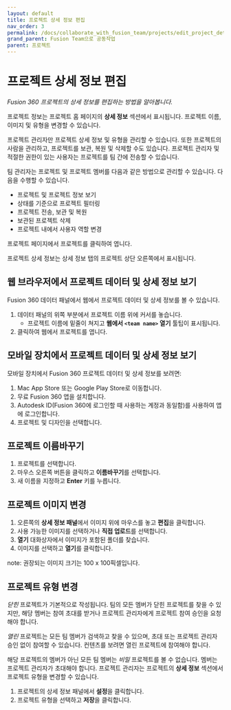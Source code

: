 ```yaml
---
layout: default
title: 프로젝트 상세 정보 편집
nav_order: 3
permalink: /docs/collaborate_with_fusion_team/projects/edit_project_detail
grand_parent: Fusion Team으로 공동작업
parent: 프로젝트
---
```

# 프로젝트 상세 정보 편집

_Fusion 360 프로젝트의 상세 정보를 편집하는 방법을 알아봅니다._

프로젝트 정보는 프로젝트 홈 페이지의 **상세 정보** 섹션에서 표시됩니다. 프로젝트 이름, 이미지 및 유형을 변경할 수 있습니다.

프로젝트 관리자만 프로젝트 상세 정보 및 유형을 관리할 수 있습니다. 또한 프로젝트의 사람을 관리하고, 프로젝트를 보관, 복원 및 삭제할 수도 있습니다. 프로젝트 관리자 및 적절한 권한이 있는 사용자는 프로젝트를 팀 간에 전송할 수 있습니다.

팀 관리자는 프로젝트 및 프로젝트 멤버를 다음과 같은 방법으로 관리할 수 있습니다. 다음을 수행할 수 있습니다.

*   프로젝트 및 프로젝트 정보 보기
*   상태를 기준으로 프로젝트 필터링
*   프로젝트 전송, 보관 및 복원
*   보관된 프로젝트 삭제
*   프로젝트 내에서 사용자 역할 변경

프로젝트 페이지에서 프로젝트를 클릭하여 엽니다.

프로젝트 상세 정보는 상세 정보 탭의 프로젝트 상단 오른쪽에서 표시됩니다.

## 웹 브라우저에서 프로젝트 데이터 및 상세 정보 보기

Fusion 360 데이터 패널에서 웹에서 프로젝트 데이터 및 상세 정보를 볼 수 있습니다.

1.  데이터 패널의 위쪽 부분에서 프로젝트 이름 위에 커서를 놓습니다.
    *   프로젝트 이름에 밑줄이 쳐지고 **웹에서 `<team name>` 열기** 툴팁이 표시됩니다.
2.  클릭하여 웹에서 프로젝트를 엽니다.

## 모바일 장치에서 프로젝트 데이터 및 상세 정보 보기

모바일 장치에서 Fusion 360 프로젝트 데이터 및 상세 정보를 보려면:

1.  Mac App Store 또는 Google Play Store로 이동합니다.
2.  무료 Fusion 360 앱을 설치합니다.
3.  Autodesk ID(Fusion 360에 로그인할 때 사용하는 계정과 동일함)를 사용하여 앱에 로그인합니다.
4.  프로젝트 및 디자인을 선택합니다.

프로젝트 이름바꾸기
----------

1.  프로젝트를 선택합니다.
2.  마우스 오른쪽 버튼을 클릭하고 **이름바꾸기**를 선택합니다.
3.  새 이름을 지정하고 **Enter** 키를 누릅니다.

프로젝트 이미지 변경
-----------

1.  오른쪽의 **상세 정보 패널**에서 이미지 위에 마우스를 놓고 **편집**을 클릭합니다.
2.  사용 가능한 이미지를 선택하거나 **직접 업로드**를 선택합니다.
3.  **열기** 대화상자에서 이미지가 포함된 폴더를 찾습니다.
4.  이미지를 선택하고 **열기**를 클릭합니다.

note: 권장되는 이미지 크기는 100 x 100픽셀입니다.

프로젝트 유형 변경
----------

_닫힌_ 프로젝트가 기본적으로 작성됩니다. 팀의 모든 멤버가 닫힌 프로젝트를 찾을 수 있지만, 해당 멤버는 참여 초대를 받거나 프로젝트 관리자에게 프로젝트 참여 승인을 요청해야 합니다.

_열린_ 프로젝트는 모든 팀 멤버가 검색하고 찾을 수 있으며, 초대 또는 프로젝트 관리자 승인 없이 참여할 수 있습니다. 컨텐츠를 보려면 열린 프로젝트에 참여해야 합니다.

해당 프로젝트의 멤버가 아닌 모든 팀 멤버는 _비밀_ 프로젝트를 볼 수 없습니다. 멤버는 프로젝트 관리자가 초대해야 합니다. 프로젝트 관리자는 프로젝트의 **상세 정보** 섹션에서 프로젝트 유형을 변경할 수 있습니다.

1.  프로젝트의 상세 정보 패널에서 **설정**을 클릭합니다.
2.  프로젝트 유형을 선택하고 **저장**을 클릭합니다.